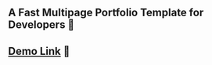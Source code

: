 

## A Fast Multipage Portfolio Template for Developers 🚀

## [Demo Link](https://portfoliosatkirti.netlify.app/) 🔗

